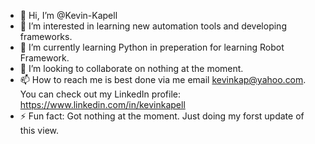 - 👋 Hi, I’m @Kevin-Kapell
- 👀 I’m interested in learning new automation tools and developing frameworks.
- 🌱 I’m currently learning Python in preperation for learning Robot Framework.
- 💞️ I’m looking to collaborate on nothing at the moment.
- 📫 How to reach me is best done via me email kevinkap@yahoo.com. You can check out my LinkedIn profile: https://www.linkedin.com/in/kevinkapell
- ⚡ Fun fact: Got nothing at the moment. Just doing my forst update of this view.

<!---
Kevin-Kapell/Kevin-Kapell is a ✨ special ✨ repository because its `README.md` (this file) appears on your GitHub profile.
You can click the Preview link to take a look at your changes.
--->

